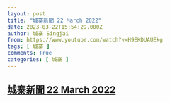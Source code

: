 ```yaml
---
layout: post
title: "城寨新聞 22 March 2022"
date: 2023-03-22T15:54:29.000Z
author: 城寨 Singjai
from: https://www.youtube.com/watch?v=H9EKDUAUEkg
tags: [ 城寨 ]
comments: True
categories: [ 城寨 ]
---
```

<!--1679500469000-->
[城寨新聞 22 March 2022](https://www.youtube.com/watch?v=H9EKDUAUEkg)
------

<div>

</div>
